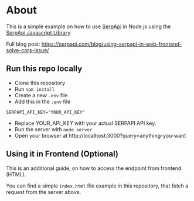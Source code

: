 # About
This is a simple example on how to use [SerpApi](https://serpapi.com/) in Node.js using the [SerpApi Javascript Library](https://github.com/serpapi/serpapi-javascript)

Full blog post: https://serpapi.com/blog/using-serpapi-in-web-frontend-solve-cors-issue/

## Run this repo locally
- Clone this repository
- Run `npm install`
- Create a new `.env` file
- Add this in the `.env` file 
```
SERPAPI_API_KEY="YOUR_API_KEY"
```
- Replace YOUR_API_KEY with your actual SERPAPI API key.
- Run the server with `node server`
- Open your browser at http://localhost:3000?query=anything-you-want

## Using it in Frontend (Optional)
This is an additional guide, on how to access the endpoint from frontend (HTML).

You can find a simple `index.html` file example in this repository, that fetch a request from the server above. 